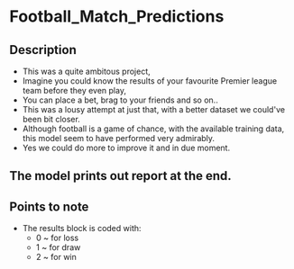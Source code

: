 # Football_Match_Predictions

## Description
- This was a quite ambitous project,
- Imagine you could know the results of your favourite Premier league team before they even play,
- You can place a bet, brag to your friends and so on..
- This was a lousy attempt at just that, with a better dataset we could've been bit closer.
- Although football is a game of chance, with the available training data, this model seem to have performed very admirably.
- Yes we could do more to improve it and in due moment.

 ## The model prints out report at the end.

 ## Points to note
 - The results block is coded with:
     - 0 ~ for loss
     - 1 ~ for draw
     - 2 ~ for win
